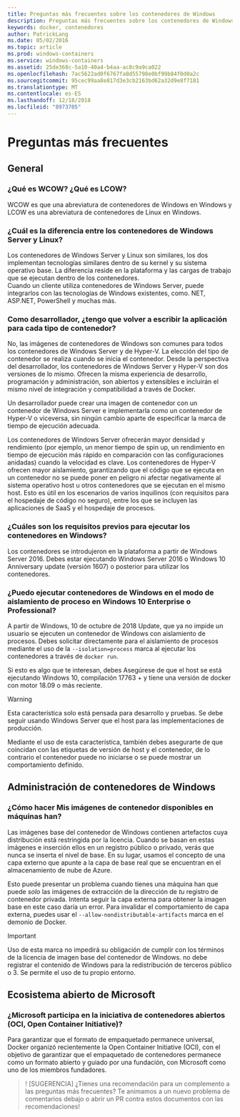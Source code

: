 ```yaml
---
title: Preguntas más frecuentes sobre los contenedores de Windows
description: Preguntas más frecuentes sobre los contenedores de Windows
keywords: docker, contenedores
author: PatrickLang
ms.date: 05/02/2016
ms.topic: article
ms.prod: windows-containers
ms.service: windows-containers
ms.assetid: 25de368c-5a10-40a4-b4aa-ac8c9a9ca022
ms.openlocfilehash: 7ac5622ad0f6767fa8d55798e0bf99b84f0d0a2c
ms.sourcegitcommit: 95cec99aa8e817d3e3cb2163bd62a32d9e8f7181
ms.translationtype: MT
ms.contentlocale: es-ES
ms.lasthandoff: 12/18/2018
ms.locfileid: "8973705"
---
```

# <a name="frequently-asked-questions"></a>Preguntas más frecuentes

## <a name="general"></a>General

### <a name="what-is-wcow-what-is-lcow"></a>¿Qué es WCOW? ¿Qué es LCOW?

WCOW es que una abreviatura de contenedores de Windows en Windows y LCOW es una abreviatura de contenedores de Linux en Windows.

### <a name="what-is-the-difference-between-linux-and-windows-server-containers"></a>¿Cuál es la diferencia entre los contenedores de Windows Server y Linux?

Los contenedores de Windows Server y Linux son similares, los dos implementan tecnologías similares dentro de su kernel y su sistema operativo base. La diferencia reside en la plataforma y las cargas de trabajo que se ejecutan dentro de los contenedores.  
Cuando un cliente utiliza contenedores de Windows Server, puede integrarlos con las tecnologías de Windows existentes, como. NET, ASP.NET, PowerShell y muchas más.

### <a name="as-a-developer-do-i-have-to-re-write-my-app-for-each-type-of-container"></a>Como desarrollador, ¿tengo que volver a escribir la aplicación para cada tipo de contenedor?

No, las imágenes de contenedores de Windows son comunes para todos los contenedores de Windows Server y de Hyper-V. La elección del tipo de contenedor se realiza cuando se inicia el contenedor. Desde la perspectiva del desarrollador, los contenedores de Windows Server y Hyper-V son dos versiones de lo mismo. Ofrecen la misma experiencia de desarrollo, programación y administración, son abiertos y extensibles e incluirán el mismo nivel de integración y compatibilidad a través de Docker.

Un desarrollador puede crear una imagen de contenedor con un contenedor de Windows Server e implementarla como un contenedor de Hyper-V o viceversa, sin ningún cambio aparte de especificar la marca de tiempo de ejecución adecuada.

Los contenedores de Windows Server ofrecerán mayor densidad y rendimiento (por ejemplo, un menor tiempo de spin up, un rendimiento en tiempo de ejecución más rápido en comparación con las configuraciones anidadas) cuando la velocidad es clave. Los contenedores de Hyper-V ofrecen mayor aislamiento, garantizando que el código que se ejecuta en un contenedor no se puede poner en peligro ni afectar negativamente al sistema operativo host u otros contenedores que se ejecutan en el mismo host. Esto es útil en los escenarios de varios inquilinos (con requisitos para el hospedaje de código no seguro), entre los que se incluyen las aplicaciones de SaaS y el hospedaje de procesos.

### <a name="what-are-the-prerequisites-for-running-containers-on-windows"></a>¿Cuáles son los requisitos previos para ejecutar los contenedores en Windows?

Los contenedores se introdujeron en la plataforma a partir de Windows Server 2016. Debes estar ejecutando Windows Server 2016 o Windows 10 Anniversary update (versión 1607) o posterior para utilizar los contenedores.

### <a name="can-i-run-windows-containers-in-process-isolated-mode-on-windows-10-enterprise-or-professional"></a>¿Puedo ejecutar contenedores de Windows en el modo de aislamiento de proceso en Windows 10 Enterprise o Professional?

A partir de Windows, 10 de octubre de 2018 Update, que ya no impide un usuario se ejecuten un contenedor de Windows con aislamiento de procesos. Debes solicitar directamente para el aislamiento de procesos mediante el uso de la `--isolation=process` marca al ejecutar los contenedores a través de `docker run`.

Si esto es algo que te interesan, debes Asegúrese de que el host se está ejecutando Windows 10, compilación 17763 + y tiene una versión de docker con motor 18.09 o más reciente.

> [!WARNING]
> Esta característica solo está pensada para desarrollo y pruebas. Se debe seguir usando Windows Server que el host para las implementaciones de producción.
>
> Mediante el uso de esta característica, también debes asegurarte de que coincidan con las etiquetas de versión de host y el contenedor, de lo contrario el contenedor puede no iniciarse o se puede mostrar un comportamiento definido.

## <a name="windows-container-management"></a>Administración de contenedores de Windows

### <a name="how-do-i-make-my-container-images-available-on-air-gapped-machines"></a>¿Cómo hacer Mis imágenes de contenedor disponibles en máquinas han?

Las imágenes base del contenedor de Windows contienen artefactos cuya distribución está restringida por la licencia. Cuando se basan en estas imágenes e inserción ellos en un registro público o privado, verás que nunca se inserta el nivel de base. En su lugar, usamos el concepto de una capa externo que apunte a la capa de base real que se encuentran en el almacenamiento de nube de Azure.

Esto puede presentar un problema cuando tienes una máquina han que puede _solo_ las imágenes de extracción de la dirección de _tu_ registro de contenedor privada. Intenta seguir la capa externa para obtener la imagen base en este caso daría un error. Para invalidar el comportamiento de capa externa, puedes usar el `--allow-nondistributable-artifacts` marca en el demonio de Docker.

> [!IMPORTANT]
> Uso de esta marca no impedirá su obligación de cumplir con los términos de la licencia de imagen base del contenedor de Windows. no debe registrar el contenido de Windows para la redistribución de terceros público o 3. Se permite el uso de tu propio entorno.

## <a name="microsofts-open-ecosystem"></a>Ecosistema abierto de Microsoft

### <a name="is-microsoft-participating-in-the-open-container-initiative-oci"></a>¿Microsoft participa en la iniciativa de contenedores abiertos (OCI, Open Container Initiative)?

Para garantizar que el formato de empaquetado permanece universal, Docker organizó recientemente la Open Container Initiative (OCI), con el objetivo de garantizar que el empaquetado de contenedores permanece como un formato abierto y guiado por una fundación, con Microsoft como uno de los miembros fundadores.

> ! [SUGERENCIA] ¿Tienes una recomendación para un complemento a las preguntas más frecuentes? Te animamos a un nuevo problema de comentarios debajo o abrir un PR contra estos documentos con las recomendaciones!

